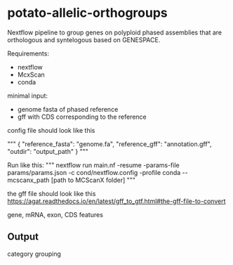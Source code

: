 # potato-allelic-orthogroups

Nextflow pipeline to group genes on polyploid phased assemblies that are orthologous and syntelogous based on GENESPACE.

Requirements:

- nextflow
- McxScan
- conda

minimal input:
- genome fasta of phased reference
- gff with CDS corresponding to the reference

config file should look like this

"""
{
    "reference_fasta": "genome.fa",
    "reference_gff": "annotation.gff",
    "outdir": "output_path"
}
"""

Run like this:
"""
nextflow run main.nf -resume -params-file params/params.json -c cond/nextflow.config -profile conda --mcscanx_path [path to MCScanX folder]
"""


the gff file should look like this https://agat.readthedocs.io/en/latest/gff_to_gtf.html#the-gff-file-to-convert

gene, mRNA, exon, CDS features



## Output

 category grouping




